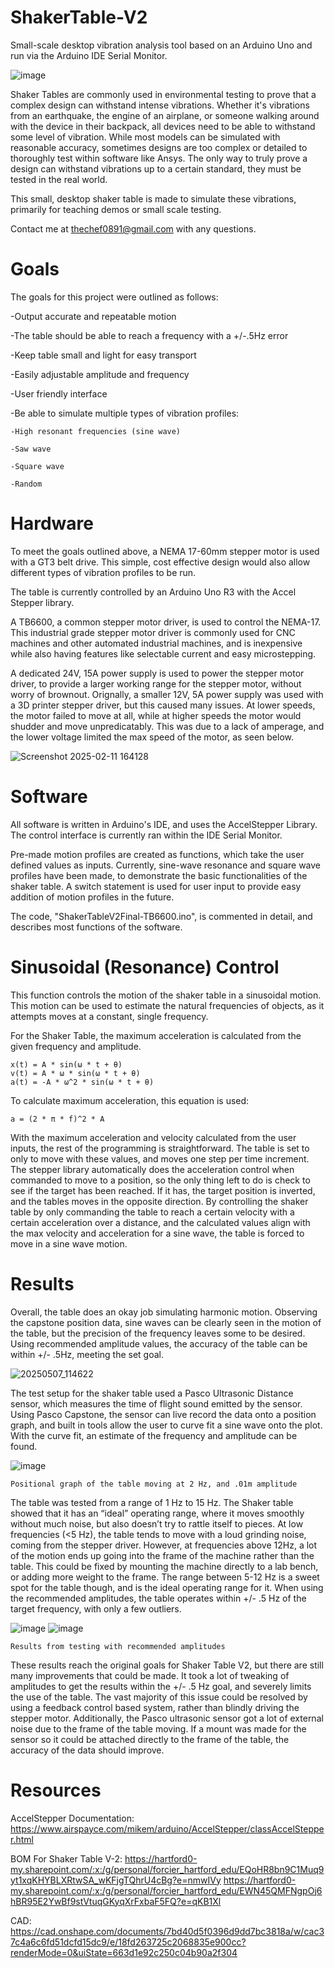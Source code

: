 # ShakerTable-V2
Small-scale desktop vibration analysis tool based on an Arduino Uno and run via the Arduino IDE Serial Monitor.

![image](https://github.com/user-attachments/assets/818b4593-0860-4558-b228-9afc340b0cef)

Shaker Tables are commonly used in environmental testing to prove that a complex design can withstand intense vibrations. Whether it's vibrations from an earthquake, the engine of an airplane, or someone walking around with the device in their backpack, all devices need to be able to withstand some level of vibration. While most models can be simulated with reasonable accuracy, sometimes designs are too complex or detailed to thoroughly test within software like Ansys. The only way to truly prove a design can withstand vibrations up to a certain standard, they must be tested in the real world.

This small, desktop shaker table is made to simulate these vibrations, primarily for teaching demos or small scale testing.

Contact me at thechef0891@gmail.com with any questions.

# Goals
The goals for this project were outlined as follows:

-Output accurate and repeatable motion

-The table should be able to reach a frequency with a +/-.5Hz error

-Keep table small and light for easy transport

-Easily adjustable amplitude and frequency

-User friendly interface

-Be able to simulate multiple types of vibration profiles:

    -High resonant frequencies (sine wave)
    
    -Saw wave
    
    -Square wave
    
    -Random 


# Hardware
To meet the goals outlined above, a NEMA 17-60mm stepper motor is used with a GT3 belt drive. This simple, cost effective design would also allow different types of vibration profiles to be run.

The table is currently controlled by an Arduino Uno R3 with the Accel Stepper library. 

A TB6600, a common stepper motor driver, is used to control the NEMA-17. This industrial grade stepper motor driver is commonly used for CNC machines and other automated industrial machines, and is inexpensive while also having features like selectable current and easy microstepping. 

A dedicated 24V, 15A power supply is used to power the stepper motor driver, to provide a larger working range for the stepper motor, without worry of brownout. Orignally, a smaller 12V, 5A power supply was used with a 3D printer stepper driver, but this caused many issues. At lower speeds, the motor failed to move at all, while at higher speeds the motor would shudder and move unpredicatably. This was due to a lack of amperage, and the lower voltage limited the max speed of the motor, as seen below. 

![Screenshot 2025-02-11 164128](https://github.com/user-attachments/assets/93bf9890-6eea-4ea7-b9e4-4a03056dfb68)


# Software
All software is written in Arduino's IDE, and uses the AccelStepper Library. The control interface is currently ran within the IDE Serial Monitor.

Pre-made motion profiles are created as functions, which take the user defined values as inputs. Currently, sine-wave resonance and square wave profiles have been made, to demonstrate the basic functionalities of the shaker table. A switch statement is used for user input to provide easy addition of motion profiles in the future. 

The code, "ShakerTableV2Final-TB6600.ino", is commented in detail, and describes most functions of the software.

# Sinusoidal (Resonance) Control
This function controls the motion of the shaker table in a sinusoidal motion. This motion can be used to estimate the natural frequencies of objects, as it attempts moves at a constant, single frequency. 

For the Shaker Table, the maximum acceleration is calculated from the given frequency and amplitude. 

    x(t) = A * sin(ω * t + θ)
    v(t) = A * ω * sin(ω * t + θ)
    a(t) = -A * ω^2 * sin(ω * t + θ)

To calculate maximum acceleration, this equation is used:

    a = (2 * π * f)^2 * A

With the maximum acceleration and velocity calculated from the user inputs, the rest of the programming is straightforward. The table is set to only to move with these values, and moves one step per time increment. The stepper library automatically does the acceleration control when commanded to move to a position, so the only thing left to do is check to see if the target has been reached. If it has, the target position is inverted, and the tables moves in the opposite direction. By controlling the shaker table by only commanding the table to reach a certain velocity with a certain acceleration over a distance, and the calculated values align with the max velocity and acceleration for a sine wave, the table is forced to move in a sine wave motion.


# Results
Overall, the table does an okay job simulating harmonic motion. Observing the capstone position data, sine waves can be clearly seen in the motion of the table, but the precision of the frequency leaves some to be desired. Using recommended amplitude values, the accuracy of the table can be within +/- .5Hz, meeting the set goal.

![20250507_114622](https://github.com/user-attachments/assets/377dfefa-f7b9-4bfc-8b43-03bce374ba27)


The test setup for the shaker table used a Pasco Ultrasonic Distance sensor, which measures the time of flight sound emitted by the sensor. Using Pasco Capstone, the sensor can live record the data onto a position graph, and built in tools allow the user to curve fit a sine wave onto the plot. With the curve fit, an estimate of the frequency and amplitude can be found. 

![image](https://github.com/user-attachments/assets/4fbc3e71-d5fd-4168-aefc-29e7e5dc6375)

    Positional graph of the table moving at 2 Hz, and .01m amplitude

The table was tested from a range of 1 Hz to 15 Hz. The Shaker table showed that it has an “ideal” operating range, where it moves smoothly without much noise, but also doesn’t try to rattle itself to pieces. At low frequencies (<5 Hz), the table tends to move with a loud grinding noise, coming from the stepper driver. However, at frequencies above 12Hz, a lot of the motion ends up going into the frame of the machine rather than the table. This could be fixed by mounting the machine directly to a lab bench, or adding more weight to the frame. The range between 5-12 Hz is a sweet spot for the table though, and is the ideal operating range for it. When using the recommended amplitudes, the table operates within +/- .5 Hz of the target frequency, with only a few outliers. 


![image](https://github.com/user-attachments/assets/b3c5650b-2771-4f5a-85d0-b2238917248b)
![image](https://github.com/user-attachments/assets/3b7dce98-699d-4e47-968e-0bbc43ad955f)


    Results from testing with recommended amplitudes

These results reach the original goals for Shaker Table V2, but there are still many improvements that could be made. It took a lot of tweaking of amplitudes to get the results within the +/- .5 Hz goal, and severely limits the use of the table. The vast majority of this issue could be resolved by using a feedback control based system, rather than blindly driving the stepper motor. Additionally, the Pasco ultrasonic sensor got a lot of external noise due to the frame of the table moving. If a mount was made for the sensor so it could be attached directly to the frame of the table, the accuracy of the data should improve.


# Resources
AccelStepper Documentation:
https://www.airspayce.com/mikem/arduino/AccelStepper/classAccelStepper.html 

BOM For Shaker Table V-2:
https://hartford0-my.sharepoint.com/:x:/g/personal/forcier_hartford_edu/EQoHR8bn9C1Muq9yt1xqKHYBLXRtwSA_wKFjgTQhrU4cBg?e=nmwIVy 
https://hartford0-my.sharepoint.com/:x:/g/personal/forcier_hartford_edu/EWN45QMFNgpOj6hBR95E2YwBf9stVtuqGKyqXrFxbaF5FQ?e=qKB1Xl 

CAD:
https://cad.onshape.com/documents/7bd40d5f0396d9dd7bc3818a/w/cac37c4a6c6fd51dcfd15dc9/e/18fd263725c2068835e900cc?renderMode=0&uiState=663d1e92c250c04b90a2f304 

